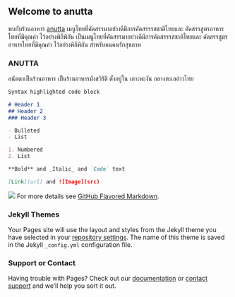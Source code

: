 ## Welcome to anutta

พบกับร้านอาหาร [anutta](https://steemit.com/@anutta) เมนูไทยที่คัดสรรมาอย่างดีมีการคัดสรรรสชาติไทยและ  คัดสรรสูตรอาหารไทยที่มีคุณค่า ไว้อย่างพิถีพิถัน 
เป็นเมนูไทยที่คัดสรรมาอย่างดีมีการคัดสรรรสชาติไทยและ  คัดสรรสูตรอาหารไทยที่มีคุณค่า ไว้อย่างพิถีพิถัน สำหรับคนคนรักสุขภาพ

### ANUTTA

อนัตตาเป็นร้านอาหาร เป็นร้านอาหารมังสวิรัติ ตั้งอยู่ใน เกาะพะงัน กลางทะเลอ่าวไทย

```markdown
Syntax highlighted code block

# Header 1
## Header 2
### Header 3

- Bulleted
- List

1. Numbered
2. List

**Bold** and _Italic_ and `Code` text

[Link](url) and ![Image](src)
```
![](https://steemitimages.com/0x0/https://img.esteem.ws/z8hz18w787.jpg)
For more details see [GitHub Flavored Markdown](https://guides.github.com/features/mastering-markdown/).

### Jekyll Themes

Your Pages site will use the layout and styles from the Jekyll theme you have selected in your [repository settings](https://github.com/mun2013/anutta/settings). The name of this theme is saved in the Jekyll `_config.yml` configuration file.

### Support or Contact

Having trouble with Pages? Check out our [documentation](https://help.github.com/categories/github-pages-basics/) or [contact support](https://github.com/contact) and we’ll help you sort it out.
